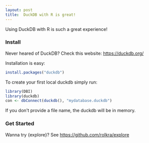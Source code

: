 ```yaml
---
layout: post
title:  DuckDB with R is great!
---
```


Using DuckDB with R is such a great experience!

### Install

Never heared of DuckDB? Check this website: <https://duckdb.org/>

Installation is easy:

```R
install.packages("duckdb")
```

To create your first local duckdb simply run:

```R
library(DBI)
library(duckdb)
con <- dbConnect(duckdb(), "mydatabase.duckdb")
```

If you don't provide a file name, the duckdb will be in memory.

### Get Started

Wanna try {explore}? 
See <https://github.com/rolkra/explore>
